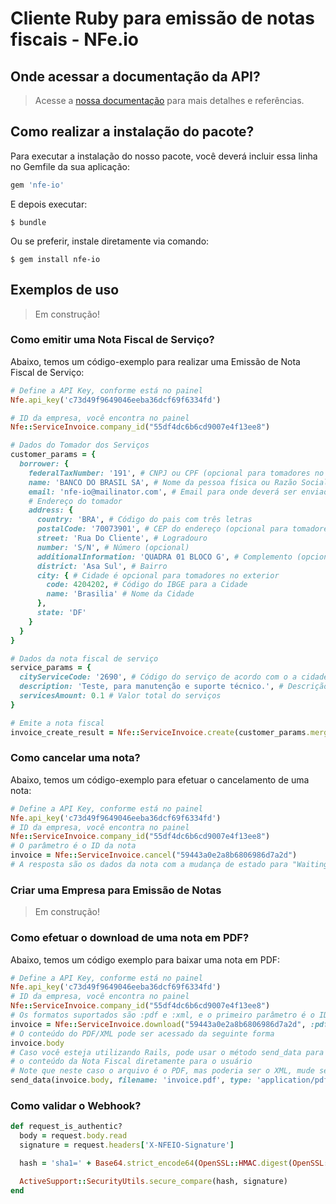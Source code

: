 # Cliente Ruby para emissão de notas fiscais - NFe.io

## Onde acessar a documentação da API?

> Acesse a [nossa documentação](/doc/rest-api/nfe-v1) para mais detalhes e referências.

## Como realizar a instalação do pacote?

Para executar a instalação do nosso pacote, você deverá incluir essa linha no Gemfile da sua aplicação:

```ruby
gem 'nfe-io'
```

E depois executar:

    $ bundle

Ou se preferir, instale diretamente via comando:

    $ gem install nfe-io

## Exemplos de uso

> Em construção!

### Como emitir uma Nota Fiscal de Serviço?
Abaixo, temos um código-exemplo para realizar uma Emissão de Nota Fiscal de Serviço:

```ruby
# Define a API Key, conforme está no painel
Nfe.api_key('c73d49f9649046eeba36dcf69f6334fd')

# ID da empresa, você encontra no painel
Nfe::ServiceInvoice.company_id("55df4dc6b6cd9007e4f13ee8")

# Dados do Tomador dos Serviços
customer_params = {
  borrower: {
    federalTaxNumber: '191', # CNPJ ou CPF (opcional para tomadores no exterior)
    name: 'BANCO DO BRASIL SA', # Nome da pessoa física ou Razão Social da Empresa
    email: 'nfe-io@mailinator.com', # Email para onde deverá ser enviado a nota fiscal
    # Endereço do tomador
    address: {
      country: 'BRA', # Código do pais com três letras
      postalCode: '70073901', # CEP do endereço (opcional para tomadores no exterior)
      street: 'Rua Do Cliente', # Logradouro
      number: 'S/N', # Número (opcional)
      additionalInformation: 'QUADRA 01 BLOCO G', # Complemento (opcional)
      district: 'Asa Sul', # Bairro
      city: { # Cidade é opcional para tomadores no exterior
        code: 4204202, # Código do IBGE para a Cidade
        name: 'Brasilia' # Nome da Cidade
      },
      state: 'DF'
    }
  }
}

# Dados da nota fiscal de serviço
service_params = {
  cityServiceCode: '2690', # Código do serviço de acordo com o a cidade
  description: 'Teste, para manutenção e suporte técnico.', # Descrição dos serviços prestados
  servicesAmount: 0.1 # Valor total do serviços
}

# Emite a nota fiscal
invoice_create_result = Nfe::ServiceInvoice.create(customer_params.merge(service_params))
```

### Como cancelar uma nota?
Abaixo, temos um código-exemplo para efetuar o cancelamento de uma nota: 

```ruby
# Define a API Key, conforme está no painel
Nfe.api_key('c73d49f9649046eeba36dcf69f6334fd')
# ID da empresa, você encontra no painel
Nfe::ServiceInvoice.company_id("55df4dc6b6cd9007e4f13ee8")
# O parâmetro é o ID da nota
invoice = Nfe::ServiceInvoice.cancel("59443a0e2a8b6806986d7a2d")
# A resposta são os dados da nota com a mudança de estado para "WaitingSendCancel"
```

### Criar uma Empresa para Emissão de Notas
>Em construção!

### Como efetuar o download de uma nota em PDF?
Abaixo, temos um código exemplo para baixar uma nota em PDF:

```ruby
# Define a API Key, conforme está no painel
Nfe.api_key('c73d49f9649046eeba36dcf69f6334fd')
# ID da empresa, você encontra no painel
Nfe::ServiceInvoice.company_id("55df4dc6b6cd9007e4f13ee8")
# Os formatos suportados são :pdf e :xml, e o primeiro parâmetro é o ID da nota
invoice = Nfe::ServiceInvoice.download("59443a0e2a8b6806986d7a2d", :pdf)
# O conteúdo do PDF/XML pode ser acessado da seguinte forma
invoice.body
# Caso você esteja utilizando Rails, pode usar o método send_data para retornar
# o conteúdo da Nota Fiscal diretamente para o usuário
# Note que neste caso o arquivo é o PDF, mas poderia ser o XML, mude se necessário
send_data(invoice.body, filename: 'invoice.pdf', type: 'application/pdf')
```

### Como validar o Webhook?
```ruby
def request_is_authentic?
  body = request.body.read
  signature = request.headers['X-NFEIO-Signature']

  hash = 'sha1=' + Base64.strict_encode64(OpenSSL::HMAC.digest(OpenSSL::Digest.new('sha1'), ENV.fetch("NFEIO_WEBHOOK_SECRET"), body))

  ActiveSupport::SecurityUtils.secure_compare(hash, signature)
end
```
